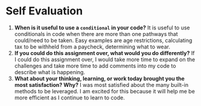 # Self Evaluation

1. **When is it useful to use a `conditional` in your code?** It is useful to use conditionals in code when there are more than one pathways that could/need to be taken. Easy examples are age restrictions, calculating tax to be withheld from a paycheck, determining what to wear.
1. **If you could do this assignment over, what would you do differently?** If I could do this assignment over, I would take more time to expand on the challenges and take more time to add comments into my code to describe what is happening.
1. **What about your thinking, learning, or work today brought you the most satisfaction? Why?** I was most satisfied about the many built-in methods to be leveraged. I am excited for this because it will help me be more efficient as I continue to learn to code.
